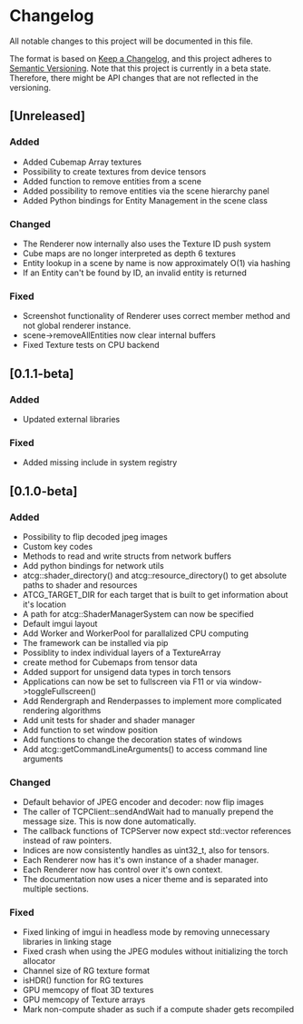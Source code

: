 # Changelog

All notable changes to this project will be documented in this file.

The format is based on [Keep a Changelog](https://keepachangelog.com/en/1.1.0/),
and this project adheres to [Semantic Versioning](https://semver.org/spec/v2.0.0.html). Note that this project is currently in a beta state. Therefore, there might be API changes that are not reflected in the versioning.

## [Unreleased]

### Added

- Added Cubemap Array textures
- Possibility to create textures from device tensors
- Added function to remove entities from a scene
- Added possibility to remove entities via the scene hierarchy panel
- Added Python bindings for Entity Management in the scene class

### Changed

- The Renderer now internally also uses the Texture ID push system
- Cube maps are no longer interpreted as depth 6 textures
- Entity lookup in a scene by name is now approximately O(1) via hashing
- If an Entity can't be found by ID, an invalid entity is returned

### Fixed

- Screenshot functionality of Renderer uses correct member method and not global renderer instance.
- scene->removeAllEntities now clear internal buffers
- Fixed Texture tests on CPU backend

## [0.1.1-beta]

### Added

- Updated external libraries

### Fixed

- Added missing include in system registry

## [0.1.0-beta]

### Added

- Possibility to flip decoded jpeg images
- Custom key codes
- Methods to read and write structs from network buffers
- Add python bindings for network utils
- atcg::shader_directory() and atcg::resource_directory() to get absolute paths to shader and resources
- ATCG_TARGET_DIR for each target that is built to get information about it's location
- A path for atcg::ShaderManagerSystem can now be specified
- Default imgui layout
- Add Worker and WorkerPool for parallalized CPU computing
- The framework can be installed via pip
- Possiblity to index individual layers of a TextureArray
- create method for Cubemaps from tensor data
- Added support for unsigend data types in torch tensors
- Applications can now be set to fullscreen via F11 or via window->toggleFullscreen()
- Add Rendergraph and Renderpasses to implement more complicated rendering algorithms
- Add unit tests for shader and shader manager
- Add function to set window position
- Add functions to change the decoration states of windows
- Add atcg::getCommandLineArguments() to access command line arguments

### Changed

- Default behavior of JPEG encoder and decoder: now flip images
- The caller of TCPClient::sendAndWait had to manually prepend the message size. This is now done automatically.
- The callback functions of TCPServer now expect std::vector references instead of raw pointers.
- Indices are now consistently handles as uint32_t, also for tensors.
- Each Renderer now has it's own instance of a shader manager.
- Each Renderer now has control over it's own context.
- The documentation now uses a nicer theme and is separated into multiple sections.

### Fixed

- Fixed linking of imgui in headless mode by removing unnecessary libraries in linking stage
- Fixed crash when using the JPEG modules without initializing the torch allocator
- Channel size of RG texture format
- isHDR() function for RG textures
- GPU memcopy of float 3D textures
- GPU memcopy of Texture arrays
- Mark non-compute shader as such if a compute shader gets recompiled
